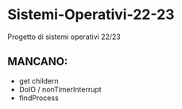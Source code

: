 # Sistemi-Operativi-22-23
Progetto di sistemi operativi 22/23
## MANCANO: 
- get childern 
- DoIO / nonTimerInterrupt 
- findProcess
